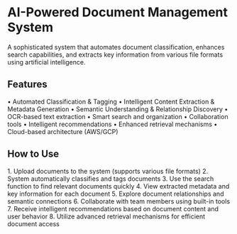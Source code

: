 # AI-Powered Document Management System

A sophisticated system that automates document classification, enhances search capabilities, and extracts key information from various file formats using artificial intelligence.

## Features

•⁠  ⁠Automated Classification & Tagging
•⁠  ⁠Intelligent Content Extraction & Metadata Generation
•⁠  ⁠Semantic Understanding & Relationship Discovery
•⁠  ⁠OCR-based text extraction
•⁠  ⁠Smart search and organization
•⁠  ⁠Collaboration tools
•⁠  ⁠Intelligent recommendations
•⁠  ⁠Enhanced retrieval mechanisms
•⁠  ⁠Cloud-based architecture (AWS/GCP)

## How to Use

1.⁠ ⁠Upload documents to the system (supports various file formats)
2.⁠ ⁠System automatically classifies and tags documents
3.⁠ ⁠Use the search function to find relevant documents quickly
4.⁠ ⁠View extracted metadata and key information for each document
5.⁠ ⁠Explore document relationships and semantic connections
6.⁠ ⁠Collaborate with team members using built-in tools
7.⁠ ⁠Receive intelligent recommendations based on document content and user behavior
8.⁠ ⁠Utilize advanced retrieval mechanisms for efficient document access
